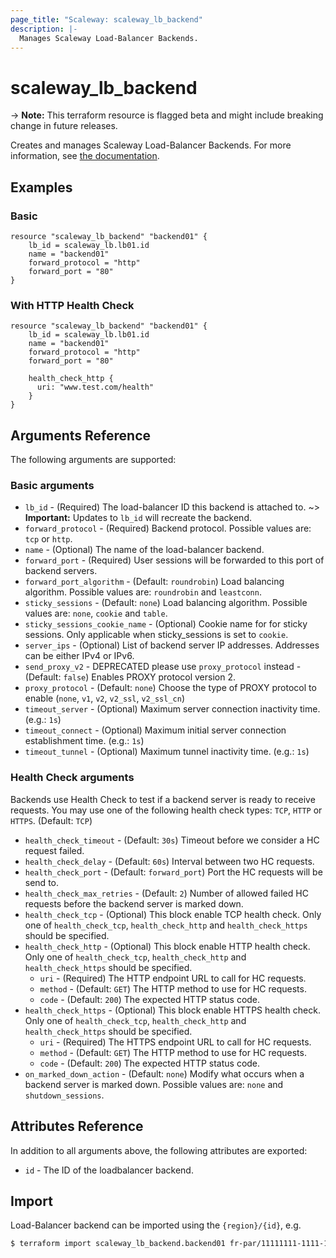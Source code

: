 ```yaml
---
page_title: "Scaleway: scaleway_lb_backend"
description: |-
  Manages Scaleway Load-Balancer Backends.
---
```


# scaleway_lb_backend

-> **Note:** This terraform resource is flagged beta and might include breaking change in future releases.

Creates and manages Scaleway Load-Balancer Backends. For more information, see [the documentation](https://developers.scaleway.com/en/products/lb/api).

## Examples

### Basic

```hcl
resource "scaleway_lb_backend" "backend01" {
    lb_id = scaleway_lb.lb01.id
    name = "backend01"
    forward_protocol = "http"
    forward_port = "80"
}
```

### With HTTP Health Check

```hcl
resource "scaleway_lb_backend" "backend01" {
    lb_id = scaleway_lb.lb01.id
    name = "backend01"
    forward_protocol = "http"
    forward_port = "80"

    health_check_http {
      uri: "www.test.com/health"
    }
}
```

## Arguments Reference

The following arguments are supported:

### Basic arguments

- `lb_id`                       - (Required) The load-balancer ID this backend is attached to.
~> **Important:** Updates to `lb_id` will recreate the backend.
- `forward_protocol`            - (Required) Backend protocol. Possible values are: `tcp` or `http`.
- `name`                        - (Optional) The name of the load-balancer backend.
- `forward_port`                - (Required) User sessions will be forwarded to this port of backend servers.
- `forward_port_algorithm`      - (Default: `roundrobin`) Load balancing algorithm. Possible values are: `roundrobin` and `leastconn`.
- `sticky_sessions`             - (Default: `none`) Load balancing algorithm. Possible values are: `none`, `cookie` and `table`.
- `sticky_sessions_cookie_name` - (Optional) Cookie name for for sticky sessions. Only applicable when sticky_sessions is set to `cookie`.
- `server_ips`                  - (Optional) List of backend server IP addresses. Addresses can be either IPv4 or IPv6.
- `send_proxy_v2`               - DEPRECATED please use `proxy_protocol` instead - (Default: `false`) Enables PROXY protocol version 2.
- `proxy_protocol`              - (Default: `none`) Choose the type of PROXY protocol to enable (`none`, `v1`, `v2`, `v2_ssl`, `v2_ssl_cn`)
- `timeout_server`              - (Optional) Maximum server connection inactivity time. (e.g.: `1s`)
- `timeout_connect`             - (Optional) Maximum initial server connection establishment time. (e.g.: `1s`)
- `timeout_tunnel`              - (Optional) Maximum tunnel inactivity time. (e.g.: `1s`)

### Health Check arguments

Backends use Health Check to test if a backend server is ready to receive requests.
You may use one of the following health check types: `TCP`, `HTTP` or `HTTPS`. (Default: `TCP`)

- `health_check_timeout`        - (Default: `30s`) Timeout before we consider a HC request failed.
- `health_check_delay`          - (Default: `60s`) Interval between two HC requests.
- `health_check_port`           - (Default: `forward_port`) Port the HC requests will be send to.
- `health_check_max_retries`    - (Default: `2`) Number of allowed failed HC requests before the backend server is marked down.
- `health_check_tcp`            - (Optional) This block enable TCP health check. Only one of `health_check_tcp`, `health_check_http` and `health_check_https` should be specified.
- `health_check_http`           - (Optional) This block enable HTTP health check. Only one of `health_check_tcp`, `health_check_http` and `health_check_https` should be specified.
    - `uri`                       - (Required) The HTTP endpoint URL to call for HC requests.
    - `method`                    - (Default: `GET`) The HTTP method to use for HC requests.
    - `code`                      - (Default: `200`) The expected HTTP status code.
- `health_check_https`          - (Optional) This block enable HTTPS health check. Only one of `health_check_tcp`, `health_check_http` and `health_check_https` should be specified.
    - `uri`                       - (Required) The HTTPS endpoint URL to call for HC requests.
    - `method`                    - (Default: `GET`) The HTTP method to use for HC requests.
    - `code`                      - (Default: `200`) The expected HTTP status code.
- `on_marked_down_action`       - (Default: `none`) Modify what occurs when a backend server is marked down. Possible values are: `none` and `shutdown_sessions`.


## Attributes Reference

In addition to all arguments above, the following attributes are exported:

- `id` - The ID of the loadbalancer backend.


## Import

Load-Balancer backend can be imported using the `{region}/{id}`, e.g.

```bash
$ terraform import scaleway_lb_backend.backend01 fr-par/11111111-1111-1111-1111-111111111111
```

